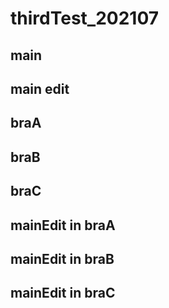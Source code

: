 # thirdTest_202107
## main

## main edit
## braA

## braB
## braC

## mainEdit in braA

## mainEdit in braB
## mainEdit in braC
